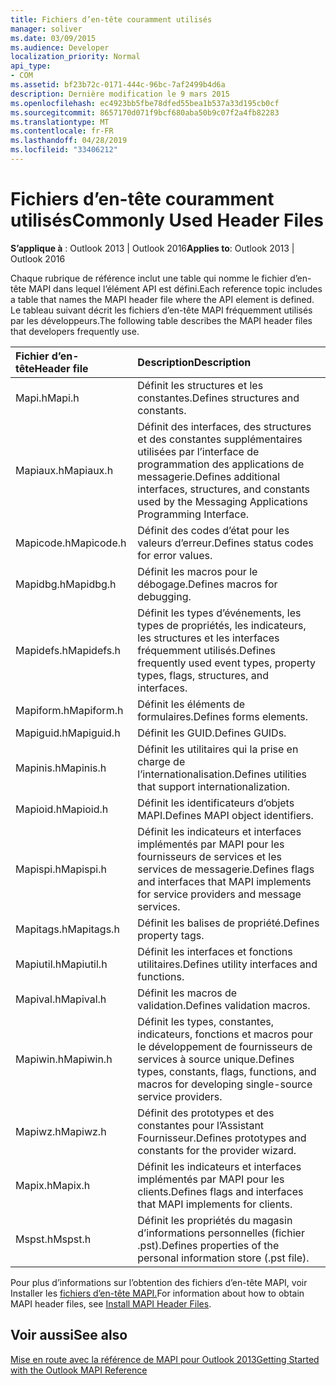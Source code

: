 ```yaml
---
title: Fichiers d’en-tête couramment utilisés
manager: soliver
ms.date: 03/09/2015
ms.audience: Developer
localization_priority: Normal
api_type:
- COM
ms.assetid: bf23b72c-0171-444c-96bc-7af2499b4d6a
description: Dernière modification le 9 mars 2015
ms.openlocfilehash: ec4923bb5fbe78dfed55bea1b537a33d195cb0cf
ms.sourcegitcommit: 8657170d071f9bcf680aba50b9c07f2a4fb82283
ms.translationtype: MT
ms.contentlocale: fr-FR
ms.lasthandoff: 04/28/2019
ms.locfileid: "33406212"
---
```

# <a name="commonly-used-header-files"></a><span data-ttu-id="4fbb6-103">Fichiers d’en-tête couramment utilisés</span><span class="sxs-lookup"><span data-stu-id="4fbb6-103">Commonly Used Header Files</span></span>

  
  
<span data-ttu-id="4fbb6-104">**S’applique à** : Outlook 2013 | Outlook 2016</span><span class="sxs-lookup"><span data-stu-id="4fbb6-104">**Applies to**: Outlook 2013 | Outlook 2016</span></span> 
  
<span data-ttu-id="4fbb6-105">Chaque rubrique de référence inclut une table qui nomme le fichier d’en-tête MAPI dans lequel l’élément API est défini.</span><span class="sxs-lookup"><span data-stu-id="4fbb6-105">Each reference topic includes a table that names the MAPI header file where the API element is defined.</span></span> <span data-ttu-id="4fbb6-106">Le tableau suivant décrit les fichiers d’en-tête MAPI fréquemment utilisés par les développeurs.</span><span class="sxs-lookup"><span data-stu-id="4fbb6-106">The following table describes the MAPI header files that developers frequently use.</span></span>
  
|<span data-ttu-id="4fbb6-107">**Fichier d’en-tête**</span><span class="sxs-lookup"><span data-stu-id="4fbb6-107">**Header file**</span></span>|<span data-ttu-id="4fbb6-108">**Description**</span><span class="sxs-lookup"><span data-stu-id="4fbb6-108">**Description**</span></span>|
|:-----|:-----|
|<span data-ttu-id="4fbb6-109">Mapi.h</span><span class="sxs-lookup"><span data-stu-id="4fbb6-109">Mapi.h</span></span>  <br/> |<span data-ttu-id="4fbb6-110">Définit les structures et les constantes.</span><span class="sxs-lookup"><span data-stu-id="4fbb6-110">Defines structures and constants.</span></span>  <br/> |
|<span data-ttu-id="4fbb6-111">Mapiaux.h</span><span class="sxs-lookup"><span data-stu-id="4fbb6-111">Mapiaux.h</span></span>  <br/> |<span data-ttu-id="4fbb6-112">Définit des interfaces, des structures et des constantes supplémentaires utilisées par l’interface de programmation des applications de messagerie.</span><span class="sxs-lookup"><span data-stu-id="4fbb6-112">Defines additional interfaces, structures, and constants used by the Messaging Applications Programming Interface.</span></span>  <br/> |
|<span data-ttu-id="4fbb6-113">Mapicode.h</span><span class="sxs-lookup"><span data-stu-id="4fbb6-113">Mapicode.h</span></span>  <br/> |<span data-ttu-id="4fbb6-114">Définit des codes d’état pour les valeurs d’erreur.</span><span class="sxs-lookup"><span data-stu-id="4fbb6-114">Defines status codes for error values.</span></span>  <br/> |
|<span data-ttu-id="4fbb6-115">Mapidbg.h</span><span class="sxs-lookup"><span data-stu-id="4fbb6-115">Mapidbg.h</span></span>  <br/> |<span data-ttu-id="4fbb6-116">Définit les macros pour le débogage.</span><span class="sxs-lookup"><span data-stu-id="4fbb6-116">Defines macros for debugging.</span></span>  <br/> |
|<span data-ttu-id="4fbb6-117">Mapidefs.h</span><span class="sxs-lookup"><span data-stu-id="4fbb6-117">Mapidefs.h</span></span>  <br/> |<span data-ttu-id="4fbb6-118">Définit les types d’événements, les types de propriétés, les indicateurs, les structures et les interfaces fréquemment utilisés.</span><span class="sxs-lookup"><span data-stu-id="4fbb6-118">Defines frequently used event types, property types, flags, structures, and interfaces.</span></span>  <br/> |
|<span data-ttu-id="4fbb6-119">Mapiform.h</span><span class="sxs-lookup"><span data-stu-id="4fbb6-119">Mapiform.h</span></span>  <br/> |<span data-ttu-id="4fbb6-120">Définit les éléments de formulaires.</span><span class="sxs-lookup"><span data-stu-id="4fbb6-120">Defines forms elements.</span></span>  <br/> |
|<span data-ttu-id="4fbb6-121">Mapiguid.h</span><span class="sxs-lookup"><span data-stu-id="4fbb6-121">Mapiguid.h</span></span>  <br/> |<span data-ttu-id="4fbb6-122">Définit les GUID.</span><span class="sxs-lookup"><span data-stu-id="4fbb6-122">Defines GUIDs.</span></span>  <br/> |
|<span data-ttu-id="4fbb6-123">Mapinis.h</span><span class="sxs-lookup"><span data-stu-id="4fbb6-123">Mapinis.h</span></span>  <br/> |<span data-ttu-id="4fbb6-124">Définit les utilitaires qui la prise en charge de l’internationalisation.</span><span class="sxs-lookup"><span data-stu-id="4fbb6-124">Defines utilities that support internationalization.</span></span>  <br/> |
|<span data-ttu-id="4fbb6-125">Mapioid.h</span><span class="sxs-lookup"><span data-stu-id="4fbb6-125">Mapioid.h</span></span>  <br/> |<span data-ttu-id="4fbb6-126">Définit les identificateurs d’objets MAPI.</span><span class="sxs-lookup"><span data-stu-id="4fbb6-126">Defines MAPI object identifiers.</span></span>  <br/> |
|<span data-ttu-id="4fbb6-127">Mapispi.h</span><span class="sxs-lookup"><span data-stu-id="4fbb6-127">Mapispi.h</span></span>  <br/> |<span data-ttu-id="4fbb6-128">Définit les indicateurs et interfaces implémentés par MAPI pour les fournisseurs de services et les services de messagerie.</span><span class="sxs-lookup"><span data-stu-id="4fbb6-128">Defines flags and interfaces that MAPI implements for service providers and message services.</span></span>  <br/> |
|<span data-ttu-id="4fbb6-129">Mapitags.h</span><span class="sxs-lookup"><span data-stu-id="4fbb6-129">Mapitags.h</span></span>  <br/> |<span data-ttu-id="4fbb6-130">Définit les balises de propriété.</span><span class="sxs-lookup"><span data-stu-id="4fbb6-130">Defines property tags.</span></span>  <br/> |
|<span data-ttu-id="4fbb6-131">Mapiutil.h</span><span class="sxs-lookup"><span data-stu-id="4fbb6-131">Mapiutil.h</span></span>  <br/> |<span data-ttu-id="4fbb6-132">Définit les interfaces et fonctions utilitaires.</span><span class="sxs-lookup"><span data-stu-id="4fbb6-132">Defines utility interfaces and functions.</span></span>  <br/> |
|<span data-ttu-id="4fbb6-133">Mapival.h</span><span class="sxs-lookup"><span data-stu-id="4fbb6-133">Mapival.h</span></span>  <br/> |<span data-ttu-id="4fbb6-134">Définit les macros de validation.</span><span class="sxs-lookup"><span data-stu-id="4fbb6-134">Defines validation macros.</span></span>  <br/> |
|<span data-ttu-id="4fbb6-135">Mapiwin.h</span><span class="sxs-lookup"><span data-stu-id="4fbb6-135">Mapiwin.h</span></span>  <br/> |<span data-ttu-id="4fbb6-136">Définit les types, constantes, indicateurs, fonctions et macros pour le développement de fournisseurs de services à source unique.</span><span class="sxs-lookup"><span data-stu-id="4fbb6-136">Defines types, constants, flags, functions, and macros for developing single-source service providers.</span></span>  <br/> |
|<span data-ttu-id="4fbb6-137">Mapiwz.h</span><span class="sxs-lookup"><span data-stu-id="4fbb6-137">Mapiwz.h</span></span>  <br/> |<span data-ttu-id="4fbb6-138">Définit des prototypes et des constantes pour l’Assistant Fournisseur.</span><span class="sxs-lookup"><span data-stu-id="4fbb6-138">Defines prototypes and constants for the provider wizard.</span></span>  <br/> |
|<span data-ttu-id="4fbb6-139">Mapix.h</span><span class="sxs-lookup"><span data-stu-id="4fbb6-139">Mapix.h</span></span>  <br/> |<span data-ttu-id="4fbb6-140">Définit les indicateurs et interfaces implémentés par MAPI pour les clients.</span><span class="sxs-lookup"><span data-stu-id="4fbb6-140">Defines flags and interfaces that MAPI implements for clients.</span></span>  <br/> |
|<span data-ttu-id="4fbb6-141">Mspst.h</span><span class="sxs-lookup"><span data-stu-id="4fbb6-141">Mspst.h</span></span>  <br/> |<span data-ttu-id="4fbb6-142">Définit les propriétés du magasin d’informations personnelles (fichier .pst).</span><span class="sxs-lookup"><span data-stu-id="4fbb6-142">Defines properties of the personal information store (.pst file).</span></span>  <br/> |
   
<span data-ttu-id="4fbb6-143">Pour plus d’informations sur l’obtention des fichiers d’en-tête MAPI, voir Installer les [fichiers d’en-tête MAPI.](how-to-install-mapi-header-files.md)</span><span class="sxs-lookup"><span data-stu-id="4fbb6-143">For information about how to obtain MAPI header files, see [Install MAPI Header Files](how-to-install-mapi-header-files.md).</span></span>
  
## <a name="see-also"></a><span data-ttu-id="4fbb6-144">Voir aussi</span><span class="sxs-lookup"><span data-stu-id="4fbb6-144">See also</span></span>



[<span data-ttu-id="4fbb6-145">Mise en route avec la référence de MAPI pour Outlook 2013</span><span class="sxs-lookup"><span data-stu-id="4fbb6-145">Getting Started with the Outlook MAPI Reference</span></span>](getting-started-with-the-outlook-mapi-reference.md)

